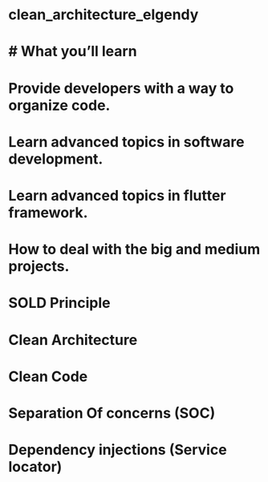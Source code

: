 # clean_architecture_elgendy
# # What you’ll learn
# Provide developers with a way to organize code.
# Learn advanced topics in software development.
# Learn advanced topics in flutter framework.
# How to deal with the big and medium projects.

# SOLD Principle

# Clean Architecture

# Clean Code

# Separation Of concerns (SOC)

# Dependency injections (Service locator)
